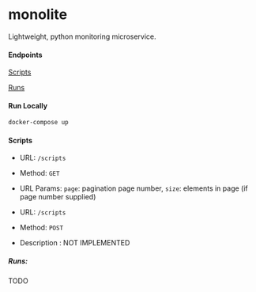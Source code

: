 # monolite

Lightweight, python monitoring microservice.

#### Endpoints

[Scripts](#Scripts)

[Runs](#Runs)

#### Run Locally

```bash
docker-compose up
```



#### Scripts

- URL: `/scripts`
- Method: `GET`
- URL Params: `page`: pagination page number, `size`: elements in page (if page number supplied)


- URL: `/scripts`
- Method: `POST`
- Description : NOT IMPLEMENTED


##### Runs:

TODO